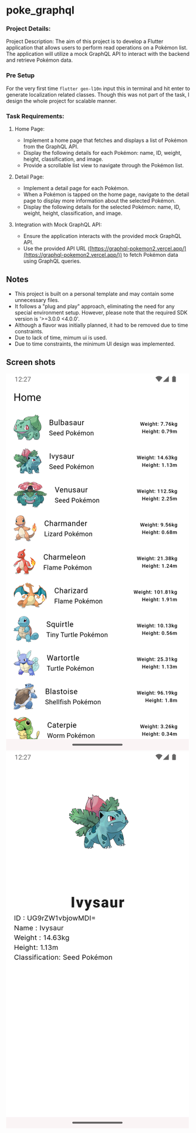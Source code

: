 
# poke_graphql

### Project Details:


Project Description: The aim of this project is to develop a Flutter application that allows users to perform read operations on a Pokémon list. The application will utilize a mock GraphQL API to interact with the backend and retrieve Pokémon data.

### Pre Setup 

For the very first time ```flutter gen-l10n``` input this in terminal and hit enter to generate localization related classes.
Though this was not part of the task, I design the whole project for scalable manner.


### Task Requirements:

1.  Home Page:
    
    -   Implement a home page that fetches and displays a list of Pokémon from the GraphQL API.
    -   Display the following details for each Pokémon: name, ID, weight, height, classification, and image.
    -   Provide a scrollable list view to navigate through the Pokémon list.
2.  Detail Page:
    
    -   Implement a detail page for each Pokémon.
    -   When a Pokémon is tapped on the home page, navigate to the detail page to display more information about the selected Pokémon.
    -   Display the following details for the selected Pokémon: name, ID, weight, height, classification, and image.
3.  Integration with Mock GraphQL API:
    
    -   Ensure the application interacts with the provided mock GraphQL API.
    -   Use the provided API URL ([https://graphql-pokemon2.vercel.app/](https://graphql-pokemon2.vercel.app/)) to fetch Pokémon data using GraphQL queries.

  

## Notes

-   This project is built on a personal template and may contain some unnecessary files.
-   It follows a "plug and play" approach, eliminating the need for any special environment setup. However, please note that the required SDK version is '>=3.0.0 <4.0.0'.
-   Although a flavor was initially planned, it had to be removed due to time constraints.
- Due to lack of time, mimum ui is used.
- Due to time constraints, the minimum UI design was implemented.

## Screen shots
![enter image description here](https://github.com/iamthejahid/poke_graphql/blob/main/media/Screenshot_1689100066.png)
![enter image description here](https://github.com/iamthejahid/poke_graphql/blob/main/media/Screenshot_1689100072.png)